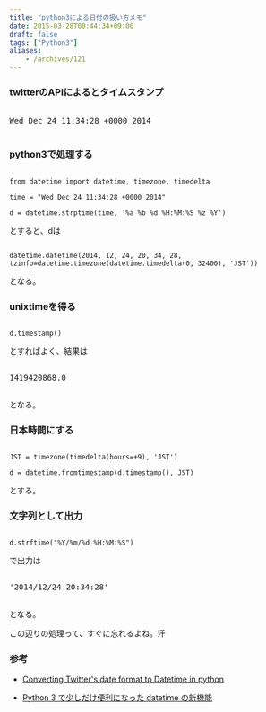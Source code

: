 ```yaml
---
title: "python3による日付の扱い方メモ"
date: 2015-03-28T00:44:34+09:00
draft: false
tags: ["Python3"]
aliases:
    - /archives/121
---
```


### twitterのAPIによるとタイムスタンプ
<pre>
Wed Dec 24 11:34:28 +0000 2014
</pre>

### python3で処理する
~~~{.python}
from datetime import datetime, timezone, timedelta
time = "Wed Dec 24 11:34:28 +0000 2014"
d = datetime.strptime(time, '%a %b %d %H:%M:%S %z %Y')
~~~
とすると、dは
~~~{.python}
datetime.datetime(2014, 12, 24, 20, 34, 28, tzinfo=datetime.timezone(datetime.timedelta(0, 32400), 'JST'))
~~~
となる。

### unixtimeを得る

~~~{.python}
d.timestamp()
~~~
とすればよく、結果は
<pre>
1419420868.0
</pre>
となる。

### 日本時間にする
~~~{.python}
JST = timezone(timedelta(hours=+9), 'JST')
d = datetime.fromtimestamp(d.timestamp(), JST)
~~~
とする。

###  文字列として出力
~~~{.python}
d.strftime("%Y/%m/%d %H:%M:%S")
~~~
で出力は
<pre>
'2014/12/24 20:34:28'
</pre>
となる。



この辺りの処理って、すぐに忘れるよね。汗


### 参考
 * [Converting Twitter's date format to Datetime in python](http://stackoverflow.com/questions/18711398/converting-twitters-date-format-to-datetime-in-python)
 *  [Python 3 で少しだけ便利になった datetime の新機能](http://qiita.com/methane/items/d7ac3c9af5a2c659bc51)


